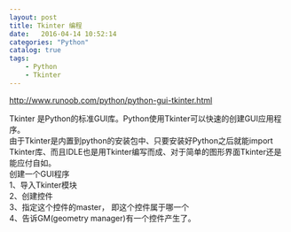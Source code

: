 ```yaml
---
layout: post
title: Tkinter 编程
date:   2016-04-14 10:52:14
categories: "Python"
catalog: true
tags: 
    - Python
    - Tkinter
---
```




http://www.runoob.com/python/python-gui-tkinter.html   

Tkinter 是Python的标准GUI库。Python使用Tkinter可以快速的创建GUI应用程序。   
由于Tkinter是内置到python的安装包中、只要安装好Python之后就能import Tkinter库、而且IDLE也是用Tkinter编写而成、对于简单的图形界面Tkinter还是能应付自如。   
创建一个GUI程序   
1、导入Tkinter模块   
2、创建控件   
3、指定这个控件的master， 即这个控件属于哪一个   
4、告诉GM(geometry manager)有一个控件产生了。